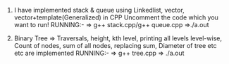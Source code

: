 1) I have implemented stack & queue using Linkedlist, vector, vector+template(Generalized) in CPP Uncomment the code which you want to run! 
RUNNING:-
       => g++ stack.cpp/g++ queue.cpp
       =>./a.out

2) Binary Tree => Traversals, height, kth level, printing all levels level-wise, Count of nodes, sum of all nodes, replacing sum, Diameter of tree etc etc are implemented
RUNNING:-
        => g++ tree.cpp
        => ./a.out

